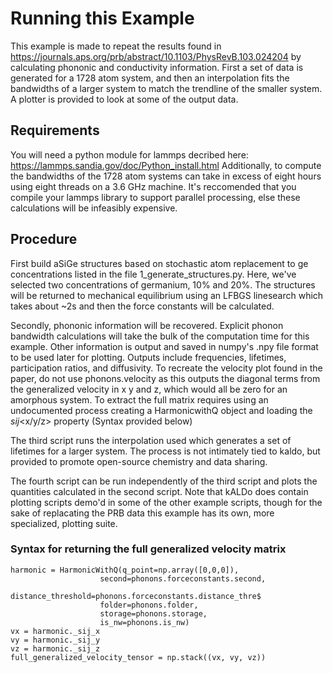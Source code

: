 # Running this Example

This example is made to repeat the results found in https://journals.aps.org/prb/abstract/10.1103/PhysRevB.103.024204 by calculating phononic 
and conductivity information.
First a set of data is generated for a 1728 atom system, and then an interpolation fits the
bandwidths of a larger system to match the trendline of the smaller system. A plotter is 
provided to look at some of the output data.

## Requirements

You will need a python module for lammps decribed here: https://lammps.sandia.gov/doc/Python_install.html
Additionally, to compute the bandwidths of the 1728 atom systems can take in excess of eight hours 
using eight threads on a 3.6 GHz machine. It's reccomended that you compile your lammps library to 
support parallel processing, else these calculations will be infeasibly expensive.

## Procedure

First build aSiGe structures based on stochastic atom replacement to ge concentrations listed in 
the file 1_generate_structures.py. Here, we've selected two concentrations of germanium, 10% and 20%.
The structures will be returned to mechanical equilibrium using an LFBGS linesearch which takes about
~2s and then the force constants will be calculated.

Secondly, phononic information will be recovered. Explicit phonon bandwidth calculations will take the bulk
of the computation time for this example. Other information is output and saved in numpy's .npy file format
to be used later for plotting. Outputs include frequencies, lifetimes, participation ratios, and diffusivity.
To recreate the velocity plot found in the paper, do not use phonons.velocity as this outputs the diagonal terms
from the generalized velocity in x y and z, which would all be zero for an amorphous system. To extract the 
full matrix requires using an undocumented process creating a HarmonicwithQ object and loading the _sij_<x/y/z>
property (Syntax provided below)

The third script runs the interpolation used which generates a set of lifetimes for a larger system. The process
is not intimately tied to kaldo, but provided to promote open-source chemistry and data sharing.

The fourth script can be run independently of the third script and plots the quantities calculated in 
the second script. Note that kALDo does contain plotting scripts demo'd in some of the other example scripts,
though for the sake of replacating the PRB data this example has its own, more specialized, plotting suite.

### Syntax for returning the full generalized velocity matrix
```
harmonic = HarmonicWithQ(q_point=np.array([0,0,0]),
                    second=phonons.forceconstants.second,
                    distance_threshold=phonons.forceconstants.distance_thre$
                    folder=phonons.folder,
                    storage=phonons.storage,
                    is_nw=phonons.is_nw)
vx = harmonic._sij_x
vy = harmonic._sij_y
vz = harmonic._sij_z
full_generalized_velocity_tensor = np.stack((vx, vy, vz))
```
   




